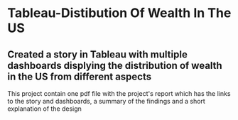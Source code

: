 # Tableau-Distibution Of Wealth In The US
## Created a story in Tableau with multiple dashboards displying the distribution of wealth in the US from different aspects
This project contain one pdf file with the project's report which has the links to the story and dashboards, a summary of the findings and a short explanation of the design
